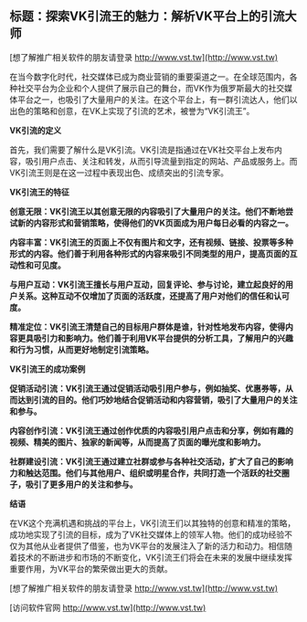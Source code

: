 ## **标题：探索VK引流王的魅力：解析VK平台上的引流大师**

[想了解推广相关软件的朋友请登录 http://www.vst.tw](http://www.vst.tw)

在当今数字化时代，社交媒体已成为商业营销的重要渠道之一。在全球范围内，各种社交平台为企业和个人提供了展示自己的舞台，而VK作为俄罗斯最大的社交媒体平台之一，也吸引了大量用户的关注。在这个平台上，有一群引流达人，他们以出色的策略和创意，在VK上实现了引流的艺术，被誉为“VK引流王”。

**VK引流的定义**

首先，我们需要了解什么是VK引流。VK引流是指通过在VK社交平台上发布内容，吸引用户点击、关注和转发，从而引导流量到指定的网站、产品或服务上。而VK引流王则是在这一过程中表现出色、成绩突出的引流专家。

**VK引流王的特征**

**创意无限：VK引流王以其创意无限的内容吸引了大量用户的关注。他们不断地尝试新的内容形式和营销策略，使得他们的VK页面成为用户每日必看的内容之一。**

**内容丰富：VK引流王的页面上不仅有图片和文字，还有视频、链接、投票等多种形式的内容。他们善于利用各种形式的内容来吸引不同类型的用户，提高页面的互动性和可见度。**

**与用户互动：VK引流王擅长与用户互动，回复评论、参与讨论，建立起良好的用户关系。这种互动不仅增加了页面的活跃度，还提高了用户对他们的信任和认可度。**

**精准定位：VK引流王清楚自己的目标用户群体是谁，针对性地发布内容，使得内容更具吸引力和影响力。他们善于利用VK平台提供的分析工具，了解用户的兴趣和行为习惯，从而更好地制定引流策略。**

**VK引流王的成功案例**

**促销活动引流：VK引流王通过促销活动吸引用户参与，例如抽奖、优惠券等，从而达到引流的目的。他们巧妙地结合促销活动和内容营销，吸引了大量用户的关注和参与。**

**内容创作引流：VK引流王通过创作优质的内容吸引用户点击和分享，例如有趣的视频、精美的图片、独家的新闻等，从而提高了页面的曝光度和影响力。**

**社群建设引流：VK引流王通过建立社群或参与各种社交活动，扩大了自己的影响力和触达范围。他们与其他用户、组织或明星合作，共同打造一个活跃的社交圈子，吸引了更多用户的关注和参与。**

**结语**

在VK这个充满机遇和挑战的平台上，VK引流王们以其独特的创意和精准的策略，成功地实现了引流的目标，成为了VK社交媒体上的领军人物。他们的成功经验不仅为其他从业者提供了借鉴，也为VK平台的发展注入了新的活力和动力。相信随着技术的不断进步和市场的不断变化，VK引流王们将会在未来的发展中继续发挥重要作用，为VK平台的繁荣做出更大的贡献。

[想了解推广相关软件的朋友请登录 http://www.vst.tw](http://www.vst.tw)


[访问软件官网 http://www.vst.tw](http://www.vst.tw)
